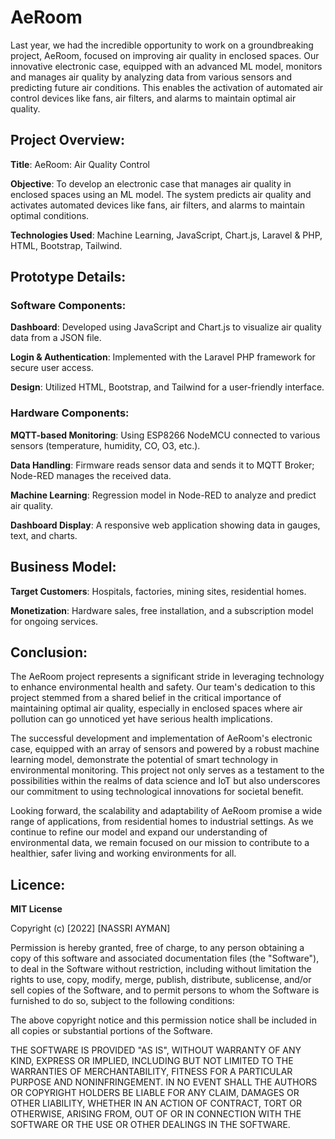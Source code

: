 # AeRoom

Last year, we had the incredible opportunity to work on a groundbreaking project, AeRoom, focused on improving air quality in enclosed spaces. Our innovative electronic case, equipped with an advanced ML model, monitors and manages air quality by analyzing data from various sensors and predicting future air conditions. This enables the activation of automated air control devices like fans, air filters, and alarms to maintain optimal air quality.

## Project Overview:

**Title**: AeRoom: Air Quality Control

**Objective**: To develop an electronic case that manages air quality in enclosed spaces using an ML model. The system predicts air quality and activates automated devices like fans, air filters, and alarms to maintain optimal conditions.

**Technologies Used**: Machine Learning, JavaScript, Chart.js, Laravel & PHP, HTML, Bootstrap, Tailwind.

## Prototype Details:

### Software Components:

**Dashboard**: Developed using JavaScript and Chart.js to visualize air quality data from a JSON file.

**Login & Authentication**: Implemented with the Laravel PHP framework for secure user access.

**Design**: Utilized HTML, Bootstrap, and Tailwind for a user-friendly interface.

### Hardware Components: 

**MQTT-based Monitoring**: Using ESP8266 NodeMCU connected to various sensors (temperature, humidity, CO, O3, etc.).

**Data Handling**: Firmware reads sensor data and sends it to MQTT Broker; Node-RED manages the received data.

**Machine Learning**: Regression model in Node-RED to analyze and predict air quality.

**Dashboard Display**: A responsive web application showing data in gauges, text, and charts.

## Business Model:

**Target Customers**: Hospitals, factories, mining sites, residential homes.

**Monetization**: Hardware sales, free installation, and a subscription model for ongoing services.

## Conclusion:

The AeRoom project represents a significant stride in leveraging technology to enhance environmental health and safety. Our team's dedication to this project stemmed from a shared belief in the critical importance of maintaining optimal air quality, especially in enclosed spaces where air pollution can go unnoticed yet have serious health implications.

The successful development and implementation of AeRoom's electronic case, equipped with an array of sensors and powered by a robust machine learning model, demonstrate the potential of smart technology in environmental monitoring. This project not only serves as a testament to the possibilities within the realms of data science and IoT but also underscores our commitment to using technological innovations for societal benefit.

Looking forward, the scalability and adaptability of AeRoom promise a wide range of applications, from residential homes to industrial settings. As we continue to refine our model and expand our understanding of environmental data, we remain focused on our mission to contribute to a healthier, safer living and working environments for all.

## Licence:

**MIT License**

Copyright (c) [2022] [NASSRI AYMAN]

Permission is hereby granted, free of charge, to any person obtaining a copy of this software and associated documentation files (the "Software"), to deal in the Software without restriction, including without limitation the rights to use, copy, modify, merge, publish, distribute, sublicense, and/or sell copies of the Software, and to permit persons to whom the Software is furnished to do so, subject to the following conditions:

The above copyright notice and this permission notice shall be included in all copies or substantial portions of the Software.

THE SOFTWARE IS PROVIDED "AS IS", WITHOUT WARRANTY OF ANY KIND, EXPRESS OR IMPLIED, INCLUDING BUT NOT LIMITED TO THE WARRANTIES OF MERCHANTABILITY, FITNESS FOR A PARTICULAR PURPOSE AND NONINFRINGEMENT. IN NO EVENT SHALL THE AUTHORS OR COPYRIGHT HOLDERS BE LIABLE FOR ANY CLAIM, DAMAGES OR OTHER LIABILITY, WHETHER IN AN ACTION OF CONTRACT, TORT OR OTHERWISE, ARISING FROM, OUT OF OR IN CONNECTION WITH THE SOFTWARE OR THE USE OR OTHER DEALINGS IN THE SOFTWARE.

